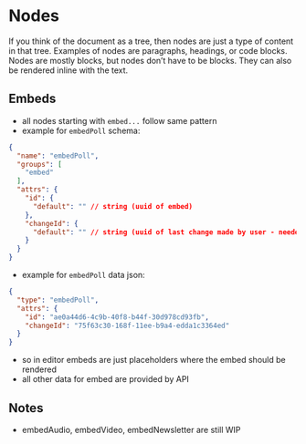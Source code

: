 # Nodes

If you think of the document as a tree, then nodes are just a type of content in that tree. Examples of nodes are paragraphs, headings, or code blocks. Nodes are mostly blocks, but nodes don’t have to be blocks. They can also be rendered inline with the text.

## Embeds
- all nodes starting with `embed...` follow same pattern
- example for `embedPoll` schema:

```json
{
  "name": "embedPoll",
  "groups": [
    "embed"
  ],
  "attrs": {
    "id": {
      "default": "" // string (uuid of embed)
    },
    "changeId": {
      "default": "" // string (uuid of last change made by user - needed for collaboration)
    }
  }
}
```
- example for `embedPoll` data json:

```json
{
  "type": "embedPoll",
  "attrs": {
    "id": "ae0a44d6-4c9b-40f8-b44f-30d978cd93fb",
    "changeId": "75f63c30-168f-11ee-b9a4-edda1c3364ed"
  }
}
```
- so in editor embeds are just placeholders where the embed should be rendered
- all other data for embed are provided by API

## Notes

- embedAudio, embedVideo, embedNewsletter are still WIP
